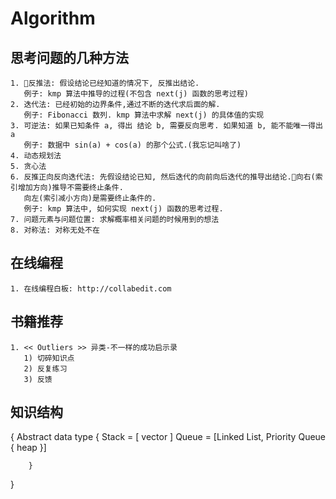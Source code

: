 # Algorithm
## 思考问题的几种方法
    1. 反推法: 假设结论已经知道的情况下, 反推出结论. 
       例子: kmp 算法中推导的过程(不包含 next(j) 函数的思考过程)
    2. 迭代法: 已经初始的边界条件,通过不断的迭代求后面的解.
       例子: Fibonacci 数列. kmp 算法中求解 next(j) 的具体值的实现
    3. 可逆法: 如果已知条件 a, 得出 结论 b, 需要反向思考. 如果知道 b, 能不能唯一得出 a
       例子: 数据中 sin(a) + cos(a) 的那个公式.(我忘记叫啥了) 
    4. 动态规划法
    5. 贪心法
    6. 反推正向反向迭代法: 先假设结论已知, 然后迭代的向前向后迭代的推导出结论.向右(索引增加方向)推导不需要终止条件.
       向左(索引减小方向)是需要终止条件的.
       例子: kmp 算法中, 如何实现 next(j) 函数的思考过程.
    7. 问题元素与问题位置: 求解概率相关问题的时候用到的想法
    8. 对称法: 对称无处不在
## 在线编程
    1. 在线编程白板: http://collabedit.com
## 书籍推荐
    1. << Outliers >> 异类-不一样的成功启示录
       1) 切碎知识点
       2) 反复练习
       3) 反馈
## 知识结构
   {
        Abstract data type {
            Stack = [ vector ]
            Queue = [Linked List, Priority Queue { heap }]
          
        }     
   }